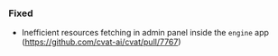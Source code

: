 ### Fixed

- Inefficient resources fetching in admin panel inside the `engine` app
  (<https://github.com/cvat-ai/cvat/pull/7767>)
